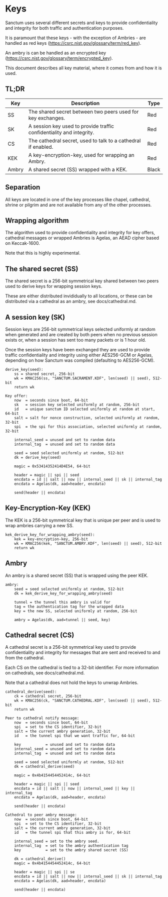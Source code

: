# Keys

Sanctum uses several different secrets and keys to provide
confidentiality and integrity for both traffic and authentication
purposes.

It is paramount that these keys - with the exception of Ambries -
are handled as red keys (https://csrc.nist.gov/glossary/term/red_key).

An ambry is can be handled as an encrypted key
(https://csrc.nist.gov/glossary/term/encrypted_key).

This document describes all key material, where it comes from
and how it is used.

## TL;DR

| Key | Description | Type |
| --- | ----------- | ---- |
| SS | The shared secret between two peers used for key exchanges. | Red
| SK | A session key used to provide traffic confidentiality and integrity. | Red
| CS | The cathedral secret, used to talk to a cathedral if enabled. | Red
| KEK | A key-encryption-key, used for wrapping an Ambry. | Red
| Ambry | A shared secret (SS) wrapped with a KEK. | Black

## Separation

All keys are located in one of the key processes like chapel, cathedral,
shrine or pilgrim and are not available from any of the other processes.

## Wrapping algorithm

The algorithm used to provide confidentiality and integrity for
key offers, cathedral messages or wrapped Ambries is Agelas,
an AEAD cipher based on Keccak-1600.

Note that this is highly experimental.

## The shared secret (SS)

The shared secret is a 256-bit symmetrical key shared between two peers
used to derive keys for wrapping session keys.

These are either distributed invididually to all locations, or
these can be distributed via a cathedral as an ambry, see docs/cathedral.md.

## A session key (SK)

Session keys are 256-bit symmetrical keys selected uniformly at random
when generated and are created by both peers when no previous session
exists or, when a session has sent too many packets or is 1 hour old.

Once the session keys have been exchanged they are used to provide
traffic confidentiality and integrity using either AES256-GCM or Agelas,
depending on how Sanctum was compiled (defaulting to AES256-GCM).

```
derive_key(seed):
    ss = shared secret, 256-bit
    wk = KMAC256(ss, "SANCTUM.SACRAMENT.KDF", len(seed) || seed), 512-bit
    return wk

Key offer:
    now  = seconds since boot, 64-bit
    sk   = session key selected uniformly at random, 256-bit
    id   = unique sanctum ID selected uniformly at random at start, 64-bit
    salt = salt for nonce construction, selected uniformly at random, 32-bit
    spi  = the spi for this association, selected uniformly at random, 32-bit

    internal_seed = unused and set to random data
    internal_tag  = unused and set to random data

    seed = seed selected uniformly at random, 512-bit
    dk = derive_key(seed)

    magic = 0x53414352414D4E54, 64-bit

    header = magic || spi || seed
    encdata = id || salt || now || internal_seed || sk || internal_tag
    encdata = Agelas(dk, aad=header, encdata)

    send(header || encdata)
```

## Key-Encryption-Key (KEK)

The KEK is a 256-bit symmetrical key that is unique per peer and
is used to wrap ambries carrying a new SS.

```
kek_derive_key_for_wrapping_ambry(seed):
    kek = key-encryption-key, 256-bit
    wk = KMAC256(kek, "SANCTUM.AMBRY.KDF", len(seed) || seed), 512-bit
    return wk
```

## Ambry

An ambry is a shared secret (SS) that is wrapped using the peer KEK.

```
ambry:
    seed = seed selected uniformly at random, 512-bit
    dk = kek_derive_key_for_wrapping_ambry(seed)

    tunnel = the tunnel this ambry is valid for
    tag = the authentication tag for the wrapped data
    key = the new SS, selected uniformly at random, 256-bit

    ambry = Agelas(dk, aad=tunnel || seed, key)
```

## Cathedral secret (CS)

A cathedral secret is a 256-bit symmetrical key used to provide
confidentiality and integrity for messages that are sent and
received to and from the cathedral.

Each CS on the cathedral is tied to a 32-bit identifier.
For more information on cathedrals, see docs/cathedral.md.

Note that a cathedral does not hold the keys to unwrap Ambries.

```
cathedral_derive(seed):
    ck = cathedral secret, 256-bit
    wk = KMAC256(ck, "SANCTUM.CATHEDRAL.KDF", len(seed) || seed), 512-bit
    return wk

Peer to cathedral notify message:
    now  = seconds since boot, 64-bit
    spi  = set to the CS identifier, 32-bit
    salt = the current ambry generation, 32-bit
    id   = the tunnel spi that we want traffic for, 64-bit

    key           = unused and set to random data
    internal_seed = unused and set to random data
    internal_tag  = unused and set to random data

    seed = seed selected uniformly at random, 512-bit
    dk = cathedral_derive(seed)

    magic = 0x4b4154454452414c, 64-bit

    header = magic || spi || seed
    encdata = id || salt || now || internal_seed || key || internal_tag
    encdata = Agelas(dk, aad=header, encdata)

    send(header || encdata)

Cathedral to peer ambry message:
    now  = seconds since boot, 64-bit
    spi  = set to the CS identifier, 32-bit
    salt = the current ambry generation, 32-bit
    id   = the tunnel spi that this ambry is for, 64-bit

    internal_seed = set to the ambry seed.
    internal_tag  = set to the ambry authentication tag
    key           = set to the ambry shared secret (SS)

    dk = cathedral_derive()
    magic = 0x4b4154454452414c, 64-bit

    header = magic || spi || se
    encdata = id || salt || now || internal_seed || sk || internal_tag
    encdata = Agelas(dk, aad=header, encdata)

    send(header || encdata)
```
